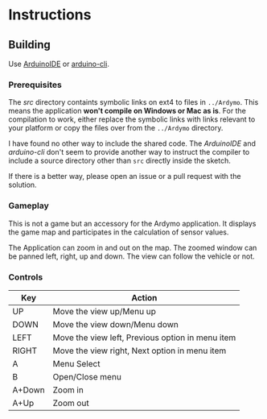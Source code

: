 # Instructions

## Building

Use [ArduinoIDE](https://www.arduino.cc/en/software) or [arduino-cli](https://arduino.github.io/arduino-cli/1.0/).

### Prerequisites

The *src* directory containts symbolic links on ext4 to files in 
`../Ardymo`. This means the application **won't compile on Windows or Mac as is**. 
For the compilation to work, either replace the symbolic links with links
relevant to your platform or copy the files over from the `../Ardymo` directory.

I have found no other way to include the shared code. The *ArduinoIDE* and
*arduino-cli* don't seem to provide another way to instruct the compiler to include a
source directory other than `src` directly inside the sketch.

If there is a better way, please open an issue or a pull request with the
solution.

### Gameplay

This is not a game but an accessory for the Ardymo application. It displays the
game map and participates in the calculation of sensor values.

The Application can zoom in and out on the map. The zoomed window can be panned
left, right, up and down. The view can follow the vehicle or not.

### Controls

| Key    | Action                                            |
|--------|---------------------------------------------------|
| UP     | Move the view up/Menu up                          |
| DOWN   | Move the view down/Menu down                      |
| LEFT   | Move the view left, Previous option in menu item  |
| RIGHT  | Move the view right, Next option in menu item     |
| A      | Menu Select                                       |
| B      | Open/Close menu                                   |
| A+Down | Zoom in                                           |
| A+Up   | Zoom out                                          |
